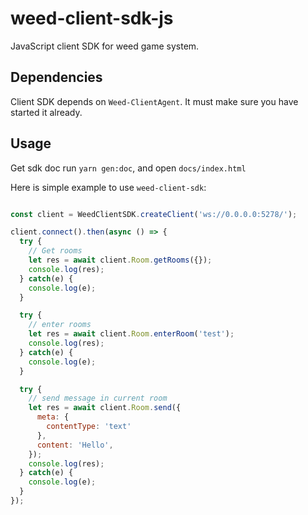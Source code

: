 # weed-client-sdk-js
JavaScript client SDK for weed game system.

## Dependencies

Client SDK depends on `Weed-ClientAgent`. It must make sure you have started it already.

## Usage

Get sdk doc run `yarn gen:doc`, and open `docs/index.html`

Here is simple example to use `weed-client-sdk`:

```javascript

const client = WeedClientSDK.createClient('ws://0.0.0.0:5278/');

client.connect().then(async () => {
  try {
    // Get rooms
    let res = await client.Room.getRooms({});
    console.log(res);
  } catch(e) {
    console.log(e);
  }

  try {
    // enter rooms
    let res = await client.Room.enterRoom('test');
    console.log(res);
  } catch(e) {
    console.log(e);
  }

  try {
    // send message in current room
    let res = await client.Room.send({
      meta: {
        contentType: 'text'
      },
      content: 'Hello',
    });
    console.log(res);
  } catch(e) {
    console.log(e);
  }
});

```
